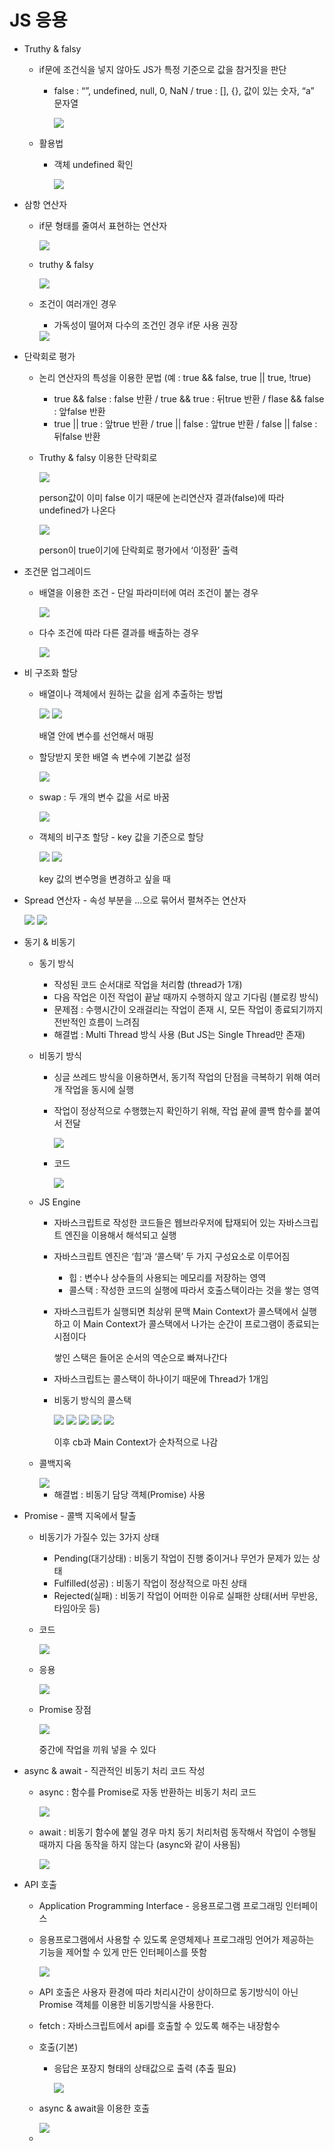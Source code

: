 # JS 응용

- Truthy & falsy
    - if문에 조건식을 넣지 않아도 JS가 특정 기준으로 값을 참거짓을 판단
        - false : “”, undefined, null, 0, NaN / true : [], {}, 값이 있는 숫자, “a” 문자열
            
            <img src="img/Untitled.png">
            
    - 활용법
        - 객체 undefined 확인
            
            <img src="img/Untitled%201.png">
            

- 삼항 연산자
    - if문 형태를 줄여서 표현하는 연산자
        
        <img src="img/Untitled%202.png">
        
    - truthy & falsy
        
        <img src="img/Untitled%203.png">
        
    - 조건이 여러개인 경우
        - 가독성이 떨어져 다수의 조건인 경우 if문 사용 권장
        
        <img src="img/Untitled%204.png">
        
    
- 단락회로 평가
    - 논리 연산자의 특성을 이용한 문법 (예 : true && false, true || true, !true)
        - true && false : false 반환 / true && true : 뒤true 반환 / flase && false : 앞false 반환
        - true || true : 앞true 반환 / true || false : 앞true 반환 / false || false : 뒤false 반환
    - Truthy & falsy 이용한 단락회로
        
        <img src="img/Untitled%205.png">
        
        person값이 이미 false 이기 때문에 논리연산자 결과(false)에 따라 undefined가 나온다
        
        <img src="img/Untitled%206.png">
        
        person이 true이기에 단락회로 평가에서 ‘이정환’ 출력
        

- 조건문 업그레이드
    - 배열을 이용한 조건 - 단일 파라미터에 여러 조건이 붙는 경우
        
        <img src="img/Untitled%207.png">
        
    - 다수 조건에 따라 다른 결과를 배출하는 경우
        
        <img src="img/Untitled%208.png">
        

- 비 구조화 할당
    - 배열이나 객체에서 원하는 값을 쉽게 추출하는 방법
        
        <img src="img/Untitled%209.png">
        
        <img src="img/Untitled%2010.png">
        
        배열 안에 변수를 선언해서 매핑
        
    - 할당받지 못한 배열 속 변수에 기본값 설정
        
        <img src="img/Untitled%2011.png">
        
    - swap : 두 개의 변수 값을 서로 바꿈
        
        <img src="img/Untitled%2012.png">
        
    - 객체의 비구조 할당 - key 값을 기준으로 할당
        
        <img src="img/Untitled%2013.png">
        
        <img src="img/Untitled%2014.png">
        
        key 값의 변수명을 변경하고 싶을 때
        
- Spread 연산자 - 속성 부분을 …으로 묶어서 펼쳐주는 연산자
    
    <img src="img/Untitled%2015.png">
    
    <img src="img/Untitled%2016.png">
    

- 동기 & 비동기
    - 동기 방식
        - 작성된 코드 순서대로 작업을 처리함 (thread가 1개)
        - 다음 작업은 이전 작업이 끝날 때까지 수행하지 않고 기다림 (블로킹 방식)
        - 문제점 : 수행시간이 오래걸리는 작업이 존재 시, 모든 작업이 종료되기까지 전반적인 흐름이 느려짐
        - 해결법 : Multi Thread 방식 사용 (But JS는 Single Thread만 존재)
    - 비동기 방식
        - 싱글 쓰레드 방식을 이용하면서, 동기적 작업의 단점을 극복하기 위해 여러개 작업을 동시에 실행
        - 작업이 정상적으로 수행했는지 확인하기 위해, 작업 끝에 콜백 함수를 붙여서 전달
            
            <img src="img/Untitled%2017.png">
            
        - 코드
            
            <img src="img/Untitled%2018.png">
            
    - JS Engine
        - 자바스크립트로 작성한 코드들은 웹브라우저에 탑재되어 있는 자바스크립트 엔진을 이용해서 해석되고 실행
        - 자바스크립트 엔진은 ‘힙’과 ‘콜스택’ 두 가지 구성요소로 이루어짐
            - 힙 : 변수나 상수들의 사용되는 메모리를 저장하는 영역
            - 콜스택 : 작성한 코드의 실행에 따라서 호출스택이라는 것을 쌓는 영역
        - 자바스크립트가 실행되면 최상위 문맥 Main Context가 콜스택에서 실행하고 이 Main Context가 콜스택에서 나가는 순간이 프로그램이 종료되는 시점이다
            
            쌓인 스택은 들어온 순서의 역순으로 빠져나간다
            
        - 자바스크립트는 콜스택이 하나이기 때문에 Thread가 1개임
        - 비동기 방식의 콜스택
            
            <img src="img/Untitled%2019.png">
            
            <img src="img/Untitled%2020.png">
            
            <img src="img/Untitled%2021.png">
            
            <img src="img/Untitled%2022.png">
            
            <img src="img/Untitled%2023.png">
            
            이후 cb과 Main Context가 순차적으로 나감
            
    - 콜백지옥
        
        <img src="img/Untitled%2024.png">
        
        - 해결법 : 비동기 담당 객체(Promise) 사용
- Promise - 콜백 지옥에서 탈출
    - 비동기가 가질수 있는 3가지 상태
        - Pending(대기상태) : 비동기 작업이 진행 중이거나 무언가 문제가 있는 상태
        - Fulfilled(성공) : 비동기 작업이 정상적으로 마친 상태
        - Rejected(실패) : 비동기 작업이 어떠한 이유로 실패한 상태(서버 무반응, 타임아웃 등)
    - 코드
        
        <img src="img/Untitled%2025.png">
        
    - 응용
        
        <img src="img/Untitled%2026.png">
        
    - Promise 장점
        
        <img src="img/Untitled%2027.png">
        
        중간에 작업을 끼워 넣을 수 있다
        
    
- async & await - 직관적인 비동기 처리 코드 작성
    - async : 함수를 Promise로 자동 반환하는 비동기 처리 코드
        
        <img src="img/Untitled%2028.png">
        
    - await : 비동기 함수에 붙일 경우 마치 동기 처리처럼 동작해서 작업이 수행될 때까지 다음 동작을 하지 않는다 (async와 같이 사용됨)
        
        <img src="img/Untitled%2029.png">
        

- API 호출
    - Application Programming Interface - 응용프로그램 프로그래밍 인터페이스
    - 응용프로그램에서 사용할 수 있도록 운영체제나 프로그래밍 언어가 제공하는 기능을 제어할 수 있게 만든 인터페이스를 뜻함
        
        <img src="img/Untitled%2030.png">
        
    - API 호출은 사용자 환경에 따라 처리시간이 상이하므로 동기방식이 아닌 Promise 객체를 이용한 비동기방식을 사용한다.
    - fetch : 자바스크립트에서 api를 호출할 수 있도록 해주는 내장함수
    - 호출(기본)
        - 응답은 포장지 형태의 상태값으로 출력 (추출 필요)
            
            <img src="img/Untitled%2031.png">
            
    - async & await을 이용한 호출
        
        <img src="img/Untitled%2032.png">
        
    -